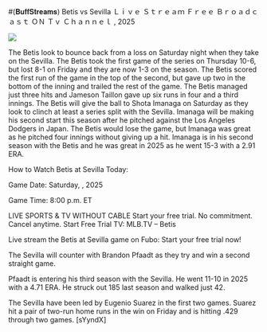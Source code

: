 #(𝐁𝐮𝐟𝐟𝐒𝐭𝐫𝐞𝐚𝐦𝐬) Betis vs Sevilla Ｌｉｖｅ Ｓｔｒｅａｍ Ｆｒｅｅ Ｂｒｏａｄｃａｓｔ ＯＮ Ｔｖ Ｃｈａｎｎｅｌ , 2025  
  
  
[![](https://i.imgur.com/qSNzIqt.png)](https://movie.rssnews.media/lRCsiralD.php)  
  
The Betis look to bounce back from a loss on Saturday night when they take on the Sevilla. The Betis took the first game of the series on Thursday 10-6, but lost 8-1 on Friday and they are now 1-3 on the season. The Betis scored the first run of the game in the top of the second, but gave up two in the bottom of the inning and trailed the rest of the game. The Betis managed just three hits and Jameson Taillon gave up six runs in four and a third innings. The Betis will give the ball to Shota Imanaga on Saturday as they look to clinch at least a series split with the Sevilla. Imanaga will be making his second start this season after he pitched against the Los Angeles Dodgers in Japan. The Betis would lose the game, but Imanaga was great as he pitched four innings without giving up a hit. Imanaga is in his second season with the Betis and he was great in 2025 as he went 15-3 with a 2.91 ERA.

How to Watch Betis at Sevilla Today:

Game Date: Saturday, , 2025

Game Time: 8:00 p.m. ET

LIVE SPORTS & TV WITHOUT CABLE
Start your free trial. No commitment. Cancel anytime.
Start Free Trial
TV: MLB.TV – Betis

Live stream the Betis at Sevilla game on Fubo: Start your free trial now!

The Sevilla will counter with Brandon Pfaadt as they try and win a second straight game.

Pfaadt is entering his third season with the Sevilla. He went 11-10 in 2025 with a 4.71 ERA. He struck out 185 last season and walked just 42.

The Sevilla have been led by Eugenio Suarez in the first two games. Suarez hit a pair of two-run home runs in the win on Friday and is hitting .429 through two games. [sYyndX]